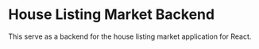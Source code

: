 # House Listing Market Backend

This serve as a backend for the house listing market application for React.
